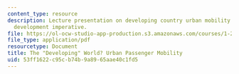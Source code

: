 ```yaml
---
content_type: resource
description: Lecture presentation on developing country urban mobility and the sustainable
  development imperative.
file: https://ol-ocw-studio-app-production.s3.amazonaws.com/courses/1-201j-transportation-systems-analysis-demand-and-economics-fall-2008/53ff1622c95cb74b9a8965aae40c1fd5_MIT1_201JF08_lec24.pdf
file_type: application/pdf
resourcetype: Document
title: The "Developing" World? Urban Passenger Mobility
uid: 53ff1622-c95c-b74b-9a89-65aae40c1fd5
---
```

